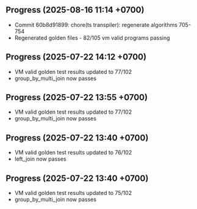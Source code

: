 ## Progress (2025-08-16 11:14 +0700)
- Commit 60b8d91899: chore(ts transpiler): regenerate algorithms 705-754
- Regenerated golden files - 82/105 vm valid programs passing

## Progress (2025-07-22 14:12 +0700)
- VM valid golden test results updated to 77/102
- group_by_multi_join now passes
## Progress (2025-07-22 13:55 +0700)
- VM valid golden test results updated to 77/102
- group_by_multi_join now passes
## Progress (2025-07-22 13:40 +0700)
- VM valid golden test results updated to 76/102
- left_join now passes
## Progress (2025-07-22 13:40 +0700)
- VM valid golden test results updated to 75/102
- group_by_multi_join now passes
